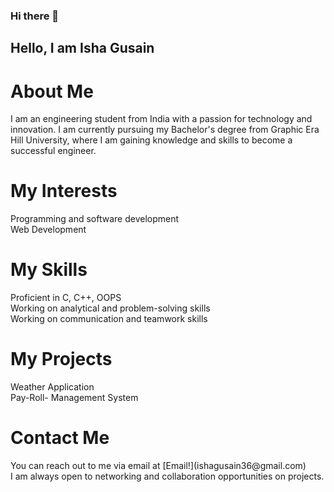 ### Hi there 👋


<h2>Hello, I am Isha Gusain</h2>

<h1>About Me</h1>
I am an engineering student from India with a passion for technology and innovation. I am currently pursuing my Bachelor's degree from Graphic Era Hill University, where I am gaining knowledge and skills to become a successful engineer.

<h1>My Interests</h1>
Programming and software development<br>
Web Development 

<h1>My Skills</h1>
Proficient in C, C++, OOPS<br>
Working on analytical and problem-solving skills<br>
Working on  communication and teamwork skills<br>

<h1>My Projects</h1>
Weather Application<br>
Pay-Roll- Management System

<h1>Contact Me</h1>
You can reach out to me via email at [Email!](ishagusain36@gmail.com) <br>
I am always open to networking and collaboration opportunities on projects.
